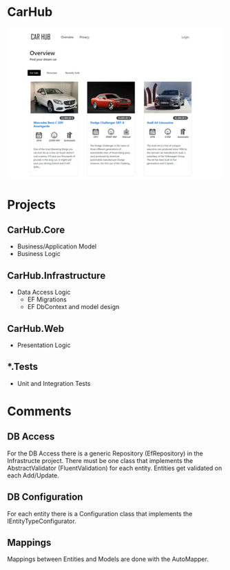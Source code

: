 # CarHub
[![page](https://github.com/nicolasiten/CarHub/blob/master/Resources/carhub-page.JPG?raw=true "page")](https://github.com/nicolasiten/CarHub/blob/master/Resources/carhub-page.JPG?raw=true "page")
# Projects
## CarHub.Core
- Business/Application Model
- Business Logic

## CarHub.Infrastructure
- Data Access Logic
	- EF Migrations
	- EF DbContext and model design

## CarHub.Web
- Presentation Logic

## *.Tests
- Unit and Integration Tests

# Comments
## DB Access
For the DB Access there is a generic Repository (EfRepository) in the Infrastructe project. There must be one class that implements the AbstractValidator (FluentValidation) for each entity. Entities get validated on each Add/Update.

## DB Configuration
For each entity there is a Configuration class that implements the IEntityTypeConfigurator.

## Mappings
Mappings between Entities and Models are done with the AutoMapper.
